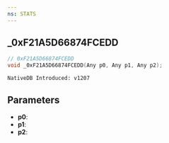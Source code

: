 ```yaml
---
ns: STATS
---
```

## _0xF21A5D66874FCEDD

```c
// 0xF21A5D66874FCEDD
void _0xF21A5D66874FCEDD(Any p0, Any p1, Any p2);
```

```
NativeDB Introduced: v1207
```

## Parameters
* **p0**:
* **p1**:
* **p2**:
